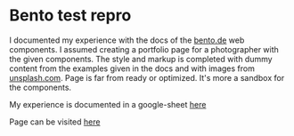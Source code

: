 # Bento test repro

I documented my experience with the docs of the [bento.de](https://github.com/matthiasrohmer/bento.dev) web components. I assumed creating a portfolio page for a photographer with the given components. The style and markup is completed with dummy content from the examples given in the docs and with images from [unsplash.com](https://www.unsplash.com). Page is far from ready or optimized. It's more a sandbox for the components. 

My experience is documented in a google-sheet [here](https://docs.google.com/document/d/1y6TQRcWl4dJo46mtEfSxZ7devG4HrarOws-lYFFuu38/edit#heading=h.pwq0yl2ti92z)


Page can be visited [here](https://dlemm.github.io/bento-test/)